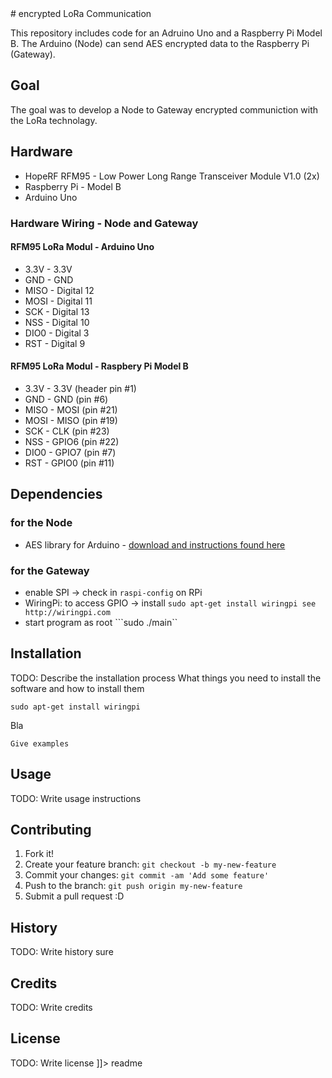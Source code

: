 <snippet>
  <content>
# encrypted LoRa Communication

This repository includes code for an Adruino Uno and a Raspberry Pi Model B.
The Arduino (Node) can send AES encrypted data to the Raspberry Pi (Gateway).


## Goal
The goal was to develop a Node to Gateway encrypted communiction with the LoRa technolagy.


## Hardware 
* HopeRF RFM95 - Low Power Long Range Transceiver Module V1.0 (2x)
* Raspberry Pi - Model B
* Arduino Uno

### Hardware Wiring - Node and Gateway

#### RFM95 LoRa Modul - Arduino Uno
* 3.3V - 3.3V
* GND - GND 
* MISO - Digital 12  
* MOSI - Digital 11  
* SCK - Digital 13  
* NSS - Digital 10  
* DIO0 - Digital 3 
* RST - Digital 9 

#### RFM95 LoRa Modul - Raspbery Pi Model B
* 3.3V - 3.3V (header pin #1) 
* GND - GND (pin #6) 
* MISO - MOSI (pin #21) 
* MOSI - MISO (pin #19) 
* SCK - CLK (pin #23) 
* NSS - GPIO6 (pin #22) 
* DIO0 - GPIO7 (pin #7) 
* RST - GPIO0 (pin #11)

## Dependencies
### for the Node
* AES library for Arduino - [download and instructions found here](http://spaniakos.github.io/AES/)

### for the Gateway
* enable SPI -> check in  ```raspi-config``` on RPi 
* WiringPi: to access GPIO -> install ```sudo apt-get install wiringpi see http://wiringpi.com ```
* start program as root ```sudo ./main``

## Installation
TODO: Describe the installation process
What things you need to install the software and how to install them
```
sudo apt-get install wiringpi
```
Bla
```
Give examples
```
## Usage
TODO: Write usage instructions
## Contributing
1. Fork it!
2. Create your feature branch: `git checkout -b my-new-feature`
3. Commit your changes: `git commit -am 'Add some feature'`
4. Push to the branch: `git push origin my-new-feature`
5. Submit a pull request :D




## History
TODO: Write history sure
## Credits
TODO: Write credits
## License
TODO: Write license
]]></content>
  <tabTrigger>readme</tabTrigger>
</snippet>